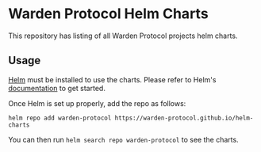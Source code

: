 # Warden Protocol Helm Charts

This repository has listing of all Warden Protocol projects helm charts.

## Usage

[Helm](https://helm.sh/) must be installed to use the charts. Please refer to Helm's [documentation](https://helm.sh/docs/) to get started.

Once Helm is set up properly, add the repo as follows:

```
helm repo add warden-protocol https://warden-protocol.github.io/helm-charts
```

You can then run `helm search repo warden-protocol` to see the charts.
